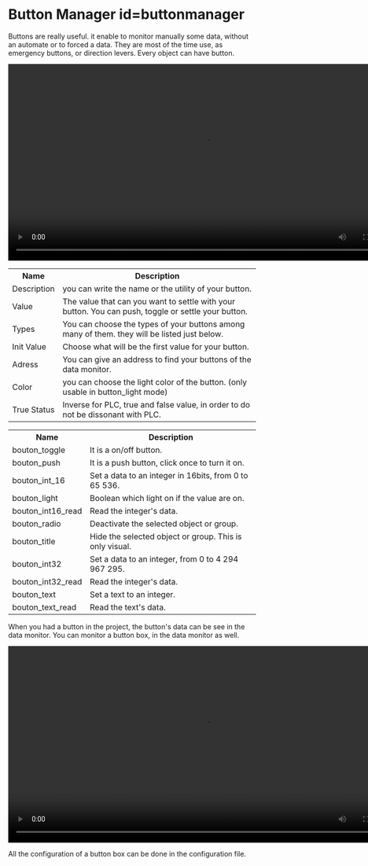 # Button Manager id=buttonmanager

Buttons are really useful. it enable to monitor manually some data, without an automate or to forced a data. They are most of the time use, as emergency buttons, or direction levers. Every object can have button.

<video width="800" controls>
  <source src="Medias/Button.mp4" type="video/mp4">
</video>

<table>
    <tbody>
        <tr>
            <th>Name</th>
            <th>Description</th>
        </tr>
        <tr>
        </tr><tr>
            <td>Description</td>
            <td>you can write the name or the utility of your button.</td>
        </tr>
        <tr>
            <td>Value</td>
            <td>The value that can you want to settle with your button. You can push, toggle or settle your button.</td>
        </tr>
        <tr>
            <td>Types</td>
            <td>You can choose the types of your buttons among many of them. they will be listed just below.</td>
        </tr>
        <tr>
            <td>Init Value</td>
            <td>Choose what will be the first value for your button.</td>
        </tr>
        <tr>
            <td>Adress</td>
            <td>You can give an address to find your buttons of the data monitor.</td>
        </tr>
        <tr>
            <td>Color</td>
            <td>you can choose the light color of the button. (only usable in button_light mode)</td>
        </tr>
        <tr>
            <td>True Status</td>
            <td>Inverse for PLC, true and false value, in order to do not be dissonant with PLC.</td>
        </tr>
    </tbody>
</table>

<table>
    <tbody>
        <tr>
            <th>Name</th>
            <th>Description</th>
        </tr>
        <tr>
        </tr><tr>
            <td>bouton_toggle</td>
            <td>It is a on/off button.</td>
        </tr>
        <tr>
            <td>bouton_push</td>
            <td>It is a push button, click once to turn it on.</td>
        </tr>
        <tr>
            <td>bouton_int_16</td>
            <td>Set a data to an integer in 16bits, from 0 to 65 536.</td>
        </tr>
        <tr>
            <td>bouton_light</td>
            <td>Boolean which light on if the value are on.</td>
        </tr>
        <tr>
            <td>bouton_int16_read</td>
            <td>Read the integer's data.</td>
        </tr>
        <tr>
            <td>bouton_radio</td>
            <td>Deactivate the selected object or group.</td>
        </tr>
        <tr>
            <td>bouton_title</td>
            <td>Hide the selected object or group. This is only visual.</td>
        </tr>
        <tr>
            <td>bouton_int32</td>
            <td>Set a data to an integer, from 0 to 4 294 967 295.</td>
        </tr>
        <tr>
            <td>bouton_int32_read</td>
            <td>Read the integer's data.</td>
        </tr>
        <tr>
            <td>bouton_text</td>
            <td>Set a text to an integer.</td>
        </tr>
        <tr>
            <td>bouton_text_read</td>
            <td>Read the text's data.</td>
        </tr>
    </tbody>
</table>

When you had a button in the project, the button's data can be see in the data monitor. You can monitor a button box, in the data monitor as well.


<video width="800" controls>
  <source src="Medias/Buttonbox.mp4" type="video/mp4">
</video>

All the configuration of a button box can be done in the configuration file.

